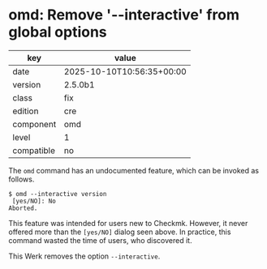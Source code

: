 [//]: # (werk v2)
# omd: Remove '--interactive' from global options

key        | value
---------- | ---
date       | 2025-10-10T10:56:35+00:00
version    | 2.5.0b1
class      | fix
edition    | cre
component  | omd
level      | 1
compatible | no

The `omd` command has an undocumented feature, which can be invoked as follows.
```
$ omd --interactive version
 [yes/NO]: No
Aborted.
```
This feature was intended for users new to Checkmk.
However, it never offered more than the `[yes/NO]` dialog seen above.
In practice, this command wasted the time of users, who discovered it.

This Werk removes the option `--interactive`.
